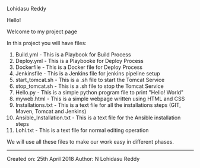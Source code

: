 Lohidasu Reddy

Hello!

Welcome to my project page

In this project you will have files: 

1. Build.yml - This is a Playbook for Build Process
2. Deploy.yml - This is a Playbooke for Deploy Process 
3. Dockerfile - This is a Docker file for Deploy Process
4. Jenkinsfile - This is a Jenkins file for jenkins pipeline setup
5. start_tomcat.sh - This is a .sh file to start the Tomcat Service
6. stop_tomcat.sh - This is a .sh file to stop the Tomcat Service
7. Hello.py - This is a simple python program file to print "Hello! World"
8. myweb.html - This is a simple webpage written using HTML and CSS
9. Installations.txt - This is a text file for all the installations steps (GIT, Maven, Tomcat and Jenkins)
10. Ansible_Installation.txt - This is a text file for the Ansible installation steps
11. Lohi.txt - This is a text file for normal editing operation

We will use all these files to make our work easy in different phases.

---------------------------------------------------------------------------------------------------------------------------------------
Created on: 25th April 2018
Author: N Lohidasu Reddy
